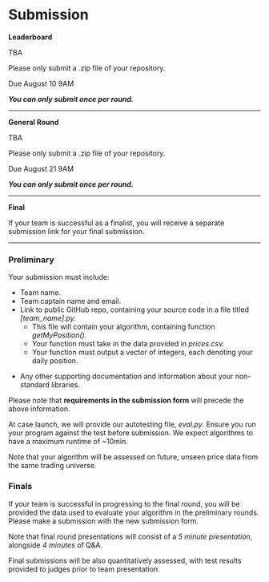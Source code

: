 # Submission

[//]: # (You can submit your GitHub repo [here]&#40;https://forms.gle/GiTtibt3qV4MxWPM8&#41;.)


**Leaderboard** 

[//]: # (Submit [here]&#40;https://docs.google.com/forms/d/e/1FAIpQLSfW38uanZzTMOvfHPKQQDbyohS3oBlVYUAsYlO5cU0LBUsS_Q/viewform?usp=sf_link&#41;)
TBA

Please only submit a .zip file of your repository.

Due August 10 9AM

***You can only submit once per round.***

---

**General Round**

[//]: # (Submit [here]&#40;https://docs.google.com/forms/d/e/1FAIpQLSfW38uanZzTMOvfHPKQQDbyohS3oBlVYUAsYlO5cU0LBUsS_Q/viewform?usp=sf_link&#41;) 
TBA

Please only submit a .zip file of your repository.

Due August 21 9AM

***You can only submit once per round.***

---

**Final**

If your team is successful as a finalist, you will receive a separate submission link for your final submission.

---
### Preliminary

Your submission must include:

- Team name.
- Team captain name and email.
- Link to public GitHub repo, containing your source code in a file titled _[team_name].py._
  - This file will contain your algorithm, containing function _getMyPosition()._
  - Your function must take in the data provided in _prices.csv._
  - Your function must output a vector of integers, each denoting your daily position.

[//]: # (- 1 minute video, briefly explaining your algorithm and what strategies you employed.)
[//]: # (  - Team members are not _required_ to be in the video - voiceovers will suffice.)
- Any other supporting documentation and information about your non-standard libraries.

Please note that **requirements in the submission form** will precede the above information.

At case launch, we will provide our autotesting file, _eval.py_. Ensure you run your program against the test before submission. We expect algorithms to have a maximum runtime of ~10min.

Note that your algorithm will be assessed on future, unseen price data from the same trading universe.

### Finals

If your team is successful in progressing to the final round, you will be provided the data used to evaluate your algorithm in the preliminary rounds. Please make a submission with the new submission form.

Note that final round presentations will consist of a _5 minute presentation_, alongside _4 minutes_ of Q&A.

Final submissions will be also quantitatively assessed, with test results provided to judges prior to team presentation.
